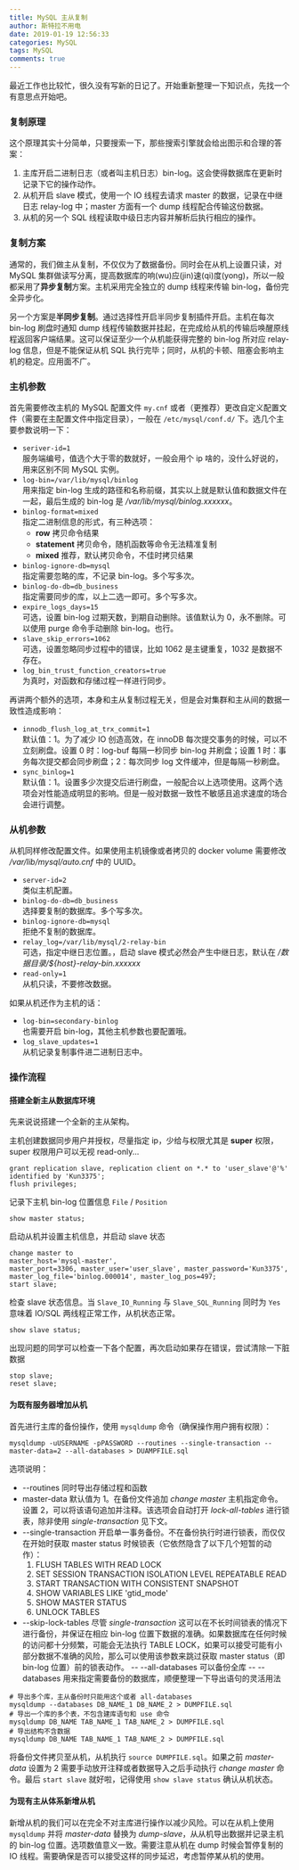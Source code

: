 ```yaml
---
title: MySQL 主从复制
author: 斯特拉不用电
date: 2019-01-19 12:56:33
categories: MySQL
tags: MySQL
comments: true
---
```


最近工作也比较忙，很久没有写新的日记了。开始重新整理一下知识点，先找一个有意思点开始吧。

### 复制原理

这个原理其实十分简单，只要搜索一下，那些搜索引擎就会给出图示和合理的答案：
1. 主库开启二进制日志（或者叫主机日志）bin-log。这会使得数据库在更新时记录下它的操作动作。
2. 从机开启 slave 模式，使用一个 IO 线程去请求 master 的数据，记录在中继日志 relay-log 中；master 方面有一个 dump 线程配合传输这份数据。
3. 从机的另一个 SQL 线程读取中级日志内容并解析后执行相应的操作。

### 复制方案

通常的，我们做主从复制，不仅仅为了数据备份。同时会在从机上设置只读，对 MySQL 集群做读写分离，提高数据库的响(wu)应(jin)速(qi)度(yong)，所以一般都采用了**异步复制**方案。主机采用完全独立的 dump 线程来传输 bin-log，备份完全异步化。
<!-- more -->
另一个方案是**半同步复制**。通过选择性开启半同步复制插件开启。主机在每次 bin-log 刷盘时通知 dump 线程传输数据并挂起，在完成给从机的传输后唤醒原线程返回客户端结果。这可以保证至少一个从机能获得完整的 bin-log 所对应 relay-log 信息，但是不能保证从机 SQL 执行完毕；同时，从机的卡顿、阻塞会影响主机的稳定。应用面不广。

### 主机参数

首先需要修改主机的 MySQL 配置文件 `my.cnf` 或者（更推荐）更改自定义配置文件（需要在主配置文件中指定目录），一般在 `/etc/mysql/conf.d/` 下。选几个主要参数说明一下：
- `seriver-id=1`  
服务端编号，值选个大于零的数就好，一般会用个 ip 啥的，没什么好说的，用来区别不同 MySQL 实例。
- `log-bin=/var/lib/mysql/binlog`  
用来指定 bin-log 生成的路径和名称前缀，其实以上就是默认值和数据文件在一起，最后生成的 bin-log 是 */var/lib/mysql/binlog.xxxxxx*。
- `binlog-format=mixed`  
指定二进制信息的形式，有三种选项：
    - **row** 拷贝命令结果
    - **statement** 拷贝命令，随机函数等命令无法精准复制
    - **mixed** 推荐，默认拷贝命令，不佳时拷贝结果  
- `binlog-ignore-db=mysql`  
指定需要忽略的库，不记录 bin-log。多个写多次。  
- `binlog-do-db=db_business`  
指定需要同步的库，以上二选一即可。多个写多次。  
- `expire_logs_days=15`  
可选，设置 bin-log 过期天数，到期自动删除。该值默认为 0，永不删除。可以使用 purge 命令手动删除 bin-log。也行。  
- `slave_skip_errors=1062`  
可选，设置忽略同步过程中的错误，比如 1062 是主键重复，1032 是数据不存在。  
- `log_bin_trust_function_creators=true`  
为真时，对函数和存储过程一样进行同步。

再讲两个额外的选项，本身和主从复制过程无关，但是会对集群和主从间的数据一致性造成影响：
- `innodb_flush_log_at_trx_commit=1`  
默认值：1。为了减少 IO 创造高效，在 innoDB 每次提交事务的时候，可以不立刻刷盘。设置 0 时：log-buf 每隔一秒同步 bin-log 并刷盘；设置 1 时：事务每次提交都会同步刷盘；2：每次同步 log 文件缓冲，但是每隔一秒刷盘。
- `sync_binlog=1`  
默认值：1。设置多少次提交后进行刷盘，一般配合以上选项使用。这两个选项会对性能造成明显的影响。但是一般对数据一致性不敏感且追求速度的场合会进行调整。

### 从机参数

从机同样修改配置文件。如果使用主机镜像或者拷贝的 docker volume 需要修改 */var/lib/mysql/auto.cnf* 中的 UUID。
- `server-id=2`  
类似主机配置。  
- `binlog-do-db=db_business`  
选择要复制的数据库。多个写多次。
- `binlog-ignore-db=mysql`  
拒绝不复制的数据库。
- `relay_log=/var/lib/mysql/2-relay-bin`  
可选，指定中继日志位置。，启动 slave 模式必然会产生中继日志，默认在 */数据目录/${host}-relay-bin.xxxxxx*  
- `read-only=1`  
从机只读，不要修改数据。

如果从机还作为主机的话：

- `log-bin=secondary-binlog`  
也需要开启 bin-log，其他主机参数也要配置哦。  
- `log_slave_updates=1`  
从机记录复制事件进二进制日志中。

### 操作流程

#### 搭建全新主从数据库环境

先来说说搭建一个全新的主从架构。

主机创建数据同步用户并授权，尽量指定 ip，少给与权限尤其是 **super** 权限，super 权限用户可以无视 read-only...
``` mysql
grant replication slave, replication client on *.* to 'user_slave'@'%' identified by 'Kun3375';
flush privileges;
```

记录下主机 bin-log 位置信息 `File` / `Position`
``` mysql
show master status;
```

启动从机并设置主机信息，并启动 slave 状态
``` mysql
change master to 
master_host='mysql-master', 
master_port=3306, master_user='user_slave', master_password='Kun3375', master_log_file='binlog.000014', master_log_pos=497;
start slave;
```

检查 slave 状态信息。当 `Slave_IO_Running` 与 `Slave_SQL_Running` 同时为 `Yes` 意味着 IO/SQL 两线程正常工作，从机状态正常。
``` mysql
show slave status;
```

出现问题的同学可以检查一下各个配置，再次启动如果存在错误，尝试清除一下脏数据
``` mysql
stop slave;
reset slave;
```

#### 为既有服务器增加从机

首先进行主库的备份操作，使用 `mysqldump` 命令（确保操作用户拥有权限）：
``` shell
mysqldump -uUSERNAME -pPASSWORD --routines --single-transaction --master-data=2 --all-databases > DUAMPFILE.sql
```
选项说明：
- --routines 同时导出存储过程和函数
- master-data 默认值为 1。在备份文件追加 *change master* 主机指定命令。设置 2，可以将该语句追加并注释。该选项会自动打开 *lock-all-tables* 进行锁表，除非使用 *single-transaction* 见下文。
- --single-transaction 开启单一事务备份。不在备份执行时进行锁表，而仅仅在开始时获取 master status 时候锁表（它依然隐含了以下几个短暂的动作）：
    1. FLUSH TABLES WITH READ LOCK
    2. SET SESSION TRANSACTION ISOLATION LEVEL REPEATABLE READ
    3. START TRANSACTION WITH CONSISTENT SNAPSHOT
    4. SHOW VARIABLES LIKE 'gtid\_mode'
    5. SHOW MASTER STATUS
    6. UNLOCK TABLES
- --skip-lock-tables 尽管 *single-transaction* 这可以在不长时间锁表的情况下进行备份，并保证在相应 bin-log 位置下数据的准确。如果数据库在任何时候的访问都十分频繁，可能会无法执行 TABLE LOCK，如果可以接受可能有小部分数据不准确的风险，那么可以使用该参数来跳过获取 master status（即 bin-log 位置）前的锁表动作。
-- --all-databases 可以备份全库
-- --databases 用来指定需要备份的数据库，顺便整理一下导出语句的灵活用法
``` mysql
# 导出多个库，主从备份时只能用这个或者 all-databases
mysqldump --databases DB_NAME_1 DB_NAME_2 > DUMPFILE.sql
# 导出一个库的多个表，不包含建库语句和 use 命令
mysqldump DB_NAME TAB_NAME_1 TAB_NAME_2 > DUMPFILE.sql
# 导出结构不含数据
mysqldump DB_NAME TAB_NAME_1 TAB_NAME_2 > DUMPFILE.sql
```

将备份文件拷贝至从机，从机执行 `source DUMPFILE.sql`。如果之前 *master-data* 设置为 2 需要手动放开注释或者数据导入之后手动执行 *change master* 命令。最后 `start slave` 就好啦，记得使用 `show slave status` 确认从机状态。

#### 为现有主从体系新增从机

新增从机的我们可以在完全不对主库进行操作以减少风险。可以在从机上使用 `mysqldump` 并将 *master-data* 替换为 *dump-slave*，从从机导出数据并记录主机的 bin-log 位置。选项数值意义一致。需要注意从机在 dump 时候会暂停复制的 IO 线程。需要确保是否可以接受这样的同步延迟，考虑暂停某从机的使用。

